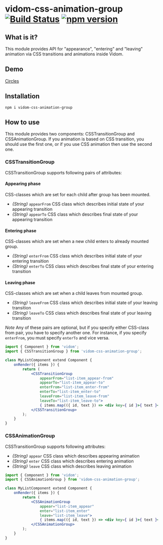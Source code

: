 # vidom-css-animation-group [![Build Status](https://secure.travis-ci.org/dfilatov/vidom-css-animation-group.png)](http://travis-ci.org/dfilatov/vidom-css-animation-group) [![npm version](https://badge.fury.io/js/vidom-css-animation-group.svg)](http://badge.fury.io/js/vidom-css-animation-group)

## What is it?

This module provides API for "appearance", "entering" and "leaving" animation via CSS transitions and animations inside Vidom.

## Demo

[Circles](https://dfilatov.github.io/vidom-css-animation-group/)

## Installation

```
npm i vidom-css-animation-group
```

## How to use

This module provides two components: CSSTransitionGroup and CSSAnimationGroup. If you animation is based on CSS transition, you should use the first one, or if you use CSS animation then use the second one.

### CSSTransitionGroup

CSSTransitionGroup supports following pairs of attributes:

#### Appearing phase
CSS-classes which are set for each child after group has been mounted.
  * *{String}* `appearFrom` CSS class which describes initial state of your appearing transition
  * *{String}* `appearTo` CSS class which describes final state of your appearing transition

#### Entering phase
CSS-classes which are set when a new child enters to already mounted group.
  * *{String}* `enterFrom` CSS class which describes initial state of your entering transition
  * *{String}* `enterTo` CSS class which describes final state of your entering transition

#### Leaving phase  
CSS-classes which are set when a child leaves from mounted group.
  * *{String}* `leaveFrom` CSS class which describes initial state of your leaving transition
  * *{String}* `leaveTo` CSS class which describes final state of your leaving transition
  
*Note* Any of these pairs are optional, but if you specify either CSS-class from pair, you have to specify another one. For instance, if you specify `enterFrom`, you must specify `enterTo` and vice versa.
```jsx
import { Component } from 'vidom';
import { CSSTransitionGroup } from 'vidom-css-animation-group';

class MyListComponent extend Component {
    onRender({ items }) {
        return (
            <CSSTransitionGroup
                appearFrom="list-item_appear-from"
                appearTo="list-item_appear-to"
                enterFrom="list-item_enter-from"
                enterTo="list-item_enter-to"
                leaveFrom="list-item_leave-from"
                leaveTo="list-item_leave-to">
                { items.map(({ id, text }) => <div key={ id }>{ text }</div> }
            </CSSTransitionGroup>
        );
    }
}
```

### CSSAnimationGroup

CSSTransitionGroup supports following attributes:

  * *{String}* `appear` CSS class which describes appearing animation
  * *{String}* `enter` CSS class which describes entering animation
  * *{String}* `leave` CSS class which describes leaving animation

```jsx
import { Component } from 'vidom';
import { CSSAnimationGroup } from 'vidom-css-animation-group';

class MyListComponent extend Component {
    onRender({ items }) {
        return (
            <CSSAnimationGroup
                appear="list-item_appear"
                enter="list-item_enter"
                leave="list-item_leave">
                { items.map(({ id, text }) => <div key={ id }>{ text }</div> }
            </CSSAnimationGroup>
        );
    }
}
```
